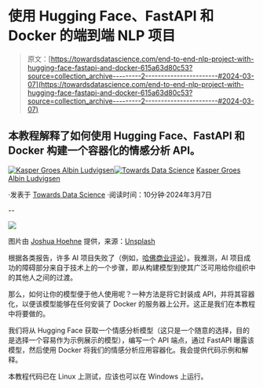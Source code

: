 # 使用 Hugging Face、FastAPI 和 Docker 的端到端 NLP 项目

> 原文：[https://towardsdatascience.com/end-to-end-nlp-project-with-hugging-face-fastapi-and-docker-615a63d80c53?source=collection_archive---------2-----------------------#2024-03-07](https://towardsdatascience.com/end-to-end-nlp-project-with-hugging-face-fastapi-and-docker-615a63d80c53?source=collection_archive---------2-----------------------#2024-03-07)

## 本教程解释了如何使用 Hugging Face、FastAPI 和 Docker 构建一个容器化的情感分析 API。

[](https://kaspergroesludvigsen.medium.com/?source=post_page---byline--615a63d80c53--------------------------------)[![Kasper Groes Albin Ludvigsen](../Images/3c31c9e54fae4fd1c8f1c441379d1f10.png)](https://kaspergroesludvigsen.medium.com/?source=post_page---byline--615a63d80c53--------------------------------)[](https://towardsdatascience.com/?source=post_page---byline--615a63d80c53--------------------------------)[![Towards Data Science](../Images/a6ff2676ffcc0c7aad8aaf1d79379785.png)](https://towardsdatascience.com/?source=post_page---byline--615a63d80c53--------------------------------) [Kasper Groes Albin Ludvigsen](https://kaspergroesludvigsen.medium.com/?source=post_page---byline--615a63d80c53--------------------------------)

·发表于 [Towards Data Science](https://towardsdatascience.com/?source=post_page---byline--615a63d80c53--------------------------------) ·阅读时间：10分钟·2024年3月7日

--

![](../Images/0cce1f0d3ed49f09a3eee64df608b20e.png)

图片由 [Joshua Hoehne](https://unsplash.com/@mrthetrain?utm_source=medium&utm_medium=referral) 提供，来源：[Unsplash](https://unsplash.com/?utm_source=medium&utm_medium=referral)

根据各类报告，许多 AI 项目失败了（例如，[哈佛商业评论](https://hbr.org/2023/11/keep-your-ai-projects-on-track)）。我推测，AI 项目成功的障碍部分来自于技术上的一个步骤，即从构建模型到使其广泛可用给你组织中的其他人之间的过渡。

那么，如何让你的模型便于他人使用呢？一种方法是将它封装成 API，并将其容器化，以便该模型能够在任何安装了 Docker 的服务器上公开。这正是我们在本教程中将要做的。

我们将从 Hugging Face 获取一个情感分析模型（这只是一个随意的选择，目的是选择一个容易作为示例展示的模型），编写一个 API 端点，通过 FastAPI 曝露该模型，然后使用 Docker 将我们的情感分析应用容器化。我会提供代码示例和解释。

本教程代码已在 Linux 上测试，应该也可以在 Windows 上运行。
